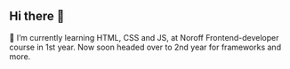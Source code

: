 ## Hi there 👋
🌱 I’m currently learning HTML, CSS and JS, at Noroff Frontend-developer course in 1st year. Now soon headed over to 2nd year for frameworks and more.
<!--
**tomive01888/tomive01888** is a ✨ _special_ ✨ repository because its `README.md` (this file) appears on your GitHub profile.

Here are some ideas to get you started:

- 🔭 I’m currently working on ...
- 🌱 I’m currently learning ...
- 👯 I’m looking to collaborate on ...
- 🤔 I’m looking for help with ...
- 💬 Ask me about ...
- 📫 How to reach me: ...
- 😄 Pronouns: ...
- ⚡ Fun fact: ...
-->
